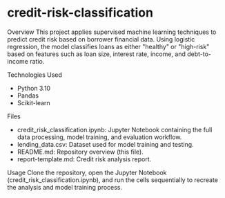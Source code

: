 # credit-risk-classification

Overview
This project applies supervised machine learning techniques to predict credit risk based on borrower financial data.
Using logistic regression, the model classifies loans as either "healthy" or "high-risk" based on features such as loan size, interest rate, income, and debt-to-income ratio.

Technologies Used
- Python 3.10
- Pandas
- Scikit-learn

Files
- credit_risk_classification.ipynb: Jupyter Notebook containing the full data processing, model training, and evaluation workflow.
- lending_data.csv: Dataset used for model training and testing.
- README.md: Repository overview (this file).
- report-template.md: Credit risk analysis report.

Usage
Clone the repository, open the Jupyter Notebook (credit_risk_classification.ipynb), and run the cells sequentially to recreate the analysis and model training process.
